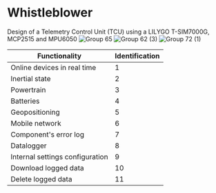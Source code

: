 # Whistleblower
Design of a Telemetry Control Unit (TCU) using a LILYGO T-SIM7000G, MCP2515 and MPU6050
![Group 65](https://github.com/Humpkins/Whistleblower/assets/50257157/12d01d21-d141-47b4-b9c9-34dadba063e2)
![Group 62 (3)](https://github.com/Humpkins/Whistleblower/assets/50257157/387f15bd-6486-41e1-9675-d75b56096ef2)
![Group 72 (1)](https://github.com/Humpkins/Whistleblower/assets/50257157/0cef7e6a-6063-4f0a-86a5-4bcedf411836)

| Functionality                                       | Identification |
|------------------------------------------------------|-------------- |
| Online devices in real time                         | 1            |
| Inertial state                                      | 2            |
| Powertrain                                          | 3            |
| Batteries                                           | 4            |
| Geopositioning                                      | 5            |
| Mobile network                                      | 6            |
| Component's error log                               | 7            |
| Datalogger                                          | 8            |
| Internal settings configuration                     | 9            |
| Download logged data                                | 10           |
| Delete logged data                                  | 11           |
